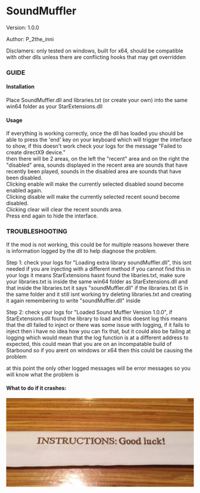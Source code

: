 <h1>SoundMuffler</h1>

Version: 1.0.0

Author: P_2the_inni

Disclamers: only tested on windows, built for x64, should be compatible with other dlls unless there are conflicting hooks that may get overridden

<h3>GUIDE</h3>

<h4>Installation</h4>
<p>Place SoundMuffler.dll and libraries.txt (or create your own) into the same win64 folder as your StarExtensions.dll

<h4>Usage</h4>
<p>If everything is working correctly, once the dll has loaded you should be able to press the 'end' key on your keyboard which will trigger the interface to show, if this doesn't work check your logs for the message "Failed to create directX9 device."<br>
then there will be 2 areas, on the left the "recent" area and on the right the "disabled" area, sounds displayed in the recent area are sounds that have recently been played, sounds in the disabled area are sounds that have been disabled.<br>
Clicking enable will make the currently selected disabled sound become enabled again.<br>
Clicking disable will make the currently selected recent sound become disabled.<br>
Clicking clear will clear the recent sounds area.<br>
Press end again to hide the interface.</p>

<h3>TROUBLESHOOTING</h3>

<p>If the mod is not working, this could be for multiple reasons however there is information logged by the dll to help diagnose the problem.</p>

Step 1: check your logs for "Loading extra library soundMuffler.dll", this isnt needed if you are injecting with a different method
if you cannot find this in your logs it means StarExtensions hasnt found the libaries.txt, make sure your libraries.txt is inside the same win64 folder as StarExtensions.dll and that inside the libraries.txt it says "soundMuffler.dll"
if the libraries.txt IS in the same folder and it still isnt working try deleting libraries.txt and creating it again remembering to write "soundMuffler.dll" inside

Step 2: check your logs for "Loaded Sound Muffler Version 1.0.0", if StarExtensions.dll found the library to load and this doesnt log this means that the dll failed to inject or there was some issue with logging, if it fails to inject then i have no idea how you can fix that, but it could also be failing at logging which would mean that the log function is at a different address to expected, this could mean that you are on an incompatable build of Starbound so if you arent on windows or x64 then this could be causing the problem

at this point the only other logged messages will be error messages so you will know what the problem is

<h4>What to do if it crashes:</h4>
<img src="not that funny.png" alt="Alt text" title="Optional title">

